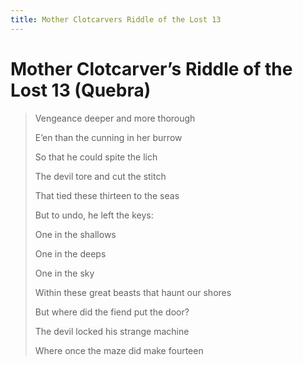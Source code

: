 ```yaml
---
title: Mother Clotcarvers Riddle of the Lost 13
---
```

# Mother Clotcarver’s Riddle of the Lost 13 (Quebra)

> Vengeance deeper and more thorough
>
> E’en than the cunning in her burrow
>
> So that he could spite the lich
>
> The devil tore and cut the stitch
>
> That tied these thirteen to the seas
>
> But to undo, he left the keys:
>
> One in the shallows
>
> One in the deeps
>
> One in the sky
>
> Within these great beasts that haunt our shores
>
> But where did the fiend put the door?
>
> The devil locked his strange machine
>
> Where once the maze did make fourteen